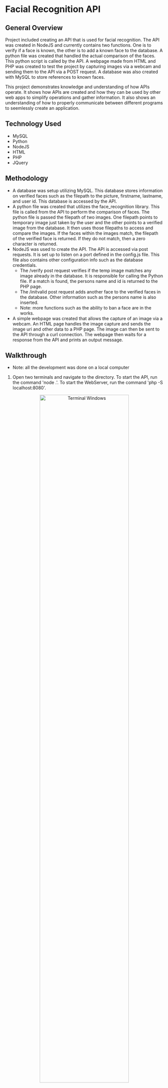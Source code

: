 # Facial Recognition API

## General Overview
Project included creating an API that is used for facial recognition. The API was created in NodeJS and currently contains two functions. One is to verify if a face is known, the other is to add a known face to the database. A python file was created that handled the actual comparison of the faces. This python script is called by the API. A webpage made from HTML and PHP was created to test the project by capturing images via a webcam and sending them to the API via a POST request. A database was also created with MySQL to store references to known faces.

This project demonstrates knowledge and understanding of how APIs operate. It shows how APIs are created and how they can be used by other web apps to simplify operations and gather information. It also shows an understanding of how to properly communicate between different programs to seemlessly create an application. 

## Technology Used
- MySQL
- Python
- NodeJS
- HTML
- PHP
- JQuery

## Methodology
- A database was setup utilizing MySQL. This database stores information on verified faces such as the filepath to the picture, firstname, lastname, and user id. This database is accessed by the API.
- A python file was created that utilizes the face_recognition library. This file is called from the API to perform the comparison of faces. The python file is passed the filepath of two images. One filepath points to temporary image just taken by the user and the other points to a verified image from the database. It then uses those filepaths to access and compare the images. If the faces within the images match, the filepath of the verified face is returned. If they do not match, then a zero character is returned.
- NodeJS was used to create the API. The API is accessed via post requests. It is set up to listen on a port defined in the config.js file. This file also contains other configuration info such as the database credentials.
  - The /verify post request verifies if the temp image matches any image already in the database. It is responsible for calling the Python file. If a match is found, the persons name and id is returned to the PHP page. 
  - The /initvalid post request adds another face to the verified faces in the database. Other information such as the persons name is also inserted.
  - Note: more functions such as the ability to ban a face are in the works.  
- A simple webpage was created that allows the capture of an image via a webcam. An HTML page handles the image capture and sends the image uri and other data to a PHP page. The image can then be sent to the API through a curl connection. The webpage then waits for a response from the API and prints an output message. 

## Walkthrough
- Note: all the development was done on a local computer
1. Open two terminals and navigate to the directory. To start the API, run the command 'node .'. To start the WebServer, run the command 'php -S localhost:8080'.
<p align="center">
    <img alt="Terminal Windows" width="75%" src="https://i.imgur.com/Bc9BRjv.png"/>
    <p align="center">Admin page that is revealed after a user logs in.</p>
    <br>
</p>
2. In a web browser, go to localhost:8080. The image on the left is from your computers webcam.
<p align="center">
    <img alt="WebPage Example" width="75%" src="https://i.imgur.com/aBs9L8J.png"/>
    <br>
</p>
3. If the 'Take Snapshot' button is clicked, the image will be displayed to the right. 
<p align="center">
    <img alt="Sample Picture" width="75%" src="https://i.imgur.com/UyiWW5k.png"/>
    <br>
</p>
4. If 'Verify User' is clicked, an error message will be returned from the API since the user is not in the verified database. We must first add the user.
<p align="center">
    <img alt="API Error" width="75%" src="https://i.imgur.com/BNX9bM5.png"/>
    <br>
</p>
5. On the right side are form boxes for the users name. If those forms are filled and a picture has been taken, The 'Enter New User' button will enter the person into the database.
<p align="center">
    <img alt="Enter New User" width="75%" src="https://i.imgur.com/HOELUyL.png"/>
    <br>
    <img alt="Initialized" width="75%" src="https://i.imgur.com/ljzO003.png"/>
    <br>
</p>
6. If we then take a new picture and hit 'Verify User', you will see the API returns my name and id from the database since I am now a verified person in the database. 
<p align="center">
    <img alt="New Picture" width="75%" src="https://i.imgur.com/vdiatVH.png"/>
    <br>
    <img alt="Verified" width="75%" src="https://i.imgur.com/A3pW4Hf.png"/>
    <br>
</p>






